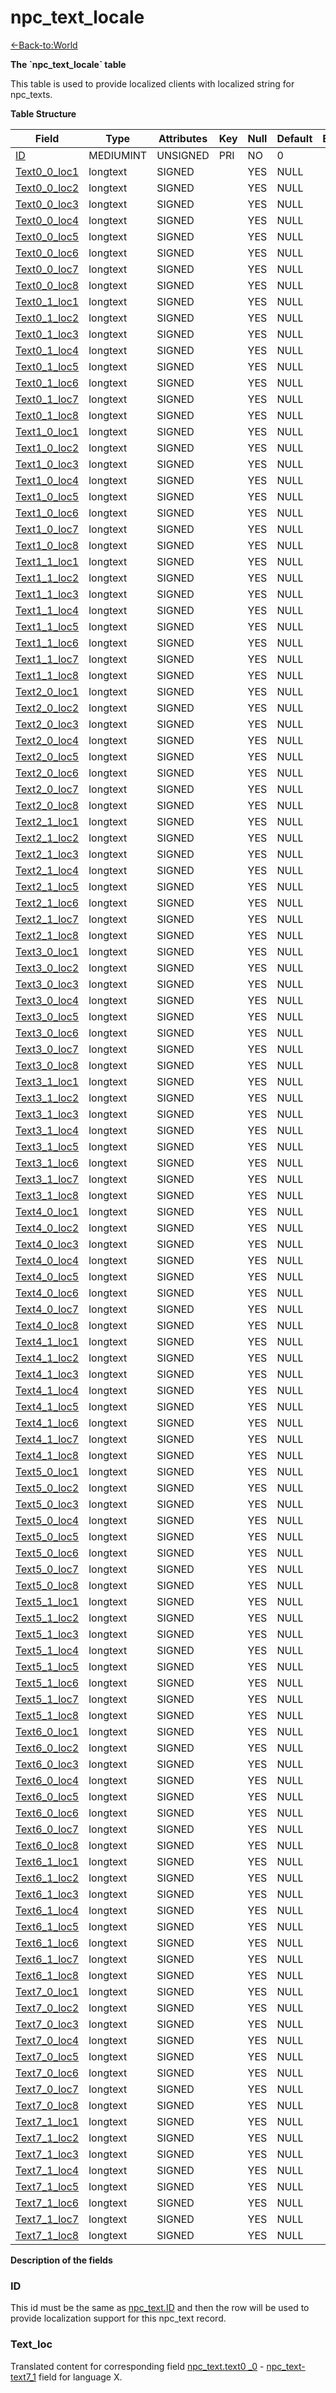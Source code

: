 # npc\_text\_locale

[<-Back-to:World](database-world)

**The \`npc\_text\_locale\` table**

This table is used to provide localized clients with localized string for npc\_texts.

**Table Structure**

| Field                      | Type      | Attributes | Key | Null | Default | Extra | Comment |
| -------------------------- | --------- | ---------- | --- | ---- | ------- | ----- | ------- |
| [ID](#id)                  | MEDIUMINT | UNSIGNED   | PRI | NO   | 0       |       |         |
| [Text0\_0\_loc1](#textloc) | longtext  | SIGNED     |     | YES  | NULL    |       |         |
| [Text0\_0\_loc2](#textloc) | longtext  | SIGNED     |     | YES  | NULL    |       |         |
| [Text0\_0\_loc3](#textloc) | longtext  | SIGNED     |     | YES  | NULL    |       |         |
| [Text0\_0\_loc4](#textloc) | longtext  | SIGNED     |     | YES  | NULL    |       |         |
| [Text0\_0\_loc5](#textloc) | longtext  | SIGNED     |     | YES  | NULL    |       |         |
| [Text0\_0\_loc6](#textloc) | longtext  | SIGNED     |     | YES  | NULL    |       |         |
| [Text0\_0\_loc7](#textloc) | longtext  | SIGNED     |     | YES  | NULL    |       |         |
| [Text0\_0\_loc8](#textloc) | longtext  | SIGNED     |     | YES  | NULL    |       |         |
| [Text0\_1\_loc1](#textloc) | longtext  | SIGNED     |     | YES  | NULL    |       |         |
| [Text0\_1\_loc2](#textloc) | longtext  | SIGNED     |     | YES  | NULL    |       |         |
| [Text0\_1\_loc3](#textloc) | longtext  | SIGNED     |     | YES  | NULL    |       |         |
| [Text0\_1\_loc4](#textloc) | longtext  | SIGNED     |     | YES  | NULL    |       |         |
| [Text0\_1\_loc5](#textloc) | longtext  | SIGNED     |     | YES  | NULL    |       |         |
| [Text0\_1\_loc6](#textloc) | longtext  | SIGNED     |     | YES  | NULL    |       |         |
| [Text0\_1\_loc7](#textloc) | longtext  | SIGNED     |     | YES  | NULL    |       |         |
| [Text0\_1\_loc8](#textloc) | longtext  | SIGNED     |     | YES  | NULL    |       |         |
| [Text1\_0\_loc1](#textloc) | longtext  | SIGNED     |     | YES  | NULL    |       |         |
| [Text1\_0\_loc2](#textloc) | longtext  | SIGNED     |     | YES  | NULL    |       |         |
| [Text1\_0\_loc3](#textloc) | longtext  | SIGNED     |     | YES  | NULL    |       |         |
| [Text1\_0\_loc4](#textloc) | longtext  | SIGNED     |     | YES  | NULL    |       |         |
| [Text1\_0\_loc5](#textloc) | longtext  | SIGNED     |     | YES  | NULL    |       |         |
| [Text1\_0\_loc6](#textloc) | longtext  | SIGNED     |     | YES  | NULL    |       |         |
| [Text1\_0\_loc7](#textloc) | longtext  | SIGNED     |     | YES  | NULL    |       |         |
| [Text1\_0\_loc8](#textloc) | longtext  | SIGNED     |     | YES  | NULL    |       |         |
| [Text1\_1\_loc1](#textloc) | longtext  | SIGNED     |     | YES  | NULL    |       |         |
| [Text1\_1\_loc2](#textloc) | longtext  | SIGNED     |     | YES  | NULL    |       |         |
| [Text1\_1\_loc3](#textloc) | longtext  | SIGNED     |     | YES  | NULL    |       |         |
| [Text1\_1\_loc4](#textloc) | longtext  | SIGNED     |     | YES  | NULL    |       |         |
| [Text1\_1\_loc5](#textloc) | longtext  | SIGNED     |     | YES  | NULL    |       |         |
| [Text1\_1\_loc6](#textloc) | longtext  | SIGNED     |     | YES  | NULL    |       |         |
| [Text1\_1\_loc7](#textloc) | longtext  | SIGNED     |     | YES  | NULL    |       |         |
| [Text1\_1\_loc8](#textloc) | longtext  | SIGNED     |     | YES  | NULL    |       |         |
| [Text2\_0\_loc1](#textloc) | longtext  | SIGNED     |     | YES  | NULL    |       |         |
| [Text2\_0\_loc2](#textloc) | longtext  | SIGNED     |     | YES  | NULL    |       |         |
| [Text2\_0\_loc3](#textloc) | longtext  | SIGNED     |     | YES  | NULL    |       |         |
| [Text2\_0\_loc4](#textloc) | longtext  | SIGNED     |     | YES  | NULL    |       |         |
| [Text2\_0\_loc5](#textloc) | longtext  | SIGNED     |     | YES  | NULL    |       |         |
| [Text2\_0\_loc6](#textloc) | longtext  | SIGNED     |     | YES  | NULL    |       |         |
| [Text2\_0\_loc7](#textloc) | longtext  | SIGNED     |     | YES  | NULL    |       |         |
| [Text2\_0\_loc8](#textloc) | longtext  | SIGNED     |     | YES  | NULL    |       |         |
| [Text2\_1\_loc1](#textloc) | longtext  | SIGNED     |     | YES  | NULL    |       |         |
| [Text2\_1\_loc2](#textloc) | longtext  | SIGNED     |     | YES  | NULL    |       |         |
| [Text2\_1\_loc3](#textloc) | longtext  | SIGNED     |     | YES  | NULL    |       |         |
| [Text2\_1\_loc4](#textloc) | longtext  | SIGNED     |     | YES  | NULL    |       |         |
| [Text2\_1\_loc5](#textloc) | longtext  | SIGNED     |     | YES  | NULL    |       |         |
| [Text2\_1\_loc6](#textloc) | longtext  | SIGNED     |     | YES  | NULL    |       |         |
| [Text2\_1\_loc7](#textloc) | longtext  | SIGNED     |     | YES  | NULL    |       |         |
| [Text2\_1\_loc8](#textloc) | longtext  | SIGNED     |     | YES  | NULL    |       |         |
| [Text3\_0\_loc1](#textloc) | longtext  | SIGNED     |     | YES  | NULL    |       |         |
| [Text3\_0\_loc2](#textloc) | longtext  | SIGNED     |     | YES  | NULL    |       |         |
| [Text3\_0\_loc3](#textloc) | longtext  | SIGNED     |     | YES  | NULL    |       |         |
| [Text3\_0\_loc4](#textloc) | longtext  | SIGNED     |     | YES  | NULL    |       |         |
| [Text3\_0\_loc5](#textloc) | longtext  | SIGNED     |     | YES  | NULL    |       |         |
| [Text3\_0\_loc6](#textloc) | longtext  | SIGNED     |     | YES  | NULL    |       |         |
| [Text3\_0\_loc7](#textloc) | longtext  | SIGNED     |     | YES  | NULL    |       |         |
| [Text3\_0\_loc8](#textloc) | longtext  | SIGNED     |     | YES  | NULL    |       |         |
| [Text3\_1\_loc1](#textloc) | longtext  | SIGNED     |     | YES  | NULL    |       |         |
| [Text3\_1\_loc2](#textloc) | longtext  | SIGNED     |     | YES  | NULL    |       |         |
| [Text3\_1\_loc3](#textloc) | longtext  | SIGNED     |     | YES  | NULL    |       |         |
| [Text3\_1\_loc4](#textloc) | longtext  | SIGNED     |     | YES  | NULL    |       |         |
| [Text3\_1\_loc5](#textloc) | longtext  | SIGNED     |     | YES  | NULL    |       |         |
| [Text3\_1\_loc6](#textloc) | longtext  | SIGNED     |     | YES  | NULL    |       |         |
| [Text3\_1\_loc7](#textloc) | longtext  | SIGNED     |     | YES  | NULL    |       |         |
| [Text3\_1\_loc8](#textloc) | longtext  | SIGNED     |     | YES  | NULL    |       |         |
| [Text4\_0\_loc1](#textloc) | longtext  | SIGNED     |     | YES  | NULL    |       |         |
| [Text4\_0\_loc2](#textloc) | longtext  | SIGNED     |     | YES  | NULL    |       |         |
| [Text4\_0\_loc3](#textloc) | longtext  | SIGNED     |     | YES  | NULL    |       |         |
| [Text4\_0\_loc4](#textloc) | longtext  | SIGNED     |     | YES  | NULL    |       |         |
| [Text4\_0\_loc5](#textloc) | longtext  | SIGNED     |     | YES  | NULL    |       |         |
| [Text4\_0\_loc6](#textloc) | longtext  | SIGNED     |     | YES  | NULL    |       |         |
| [Text4\_0\_loc7](#textloc) | longtext  | SIGNED     |     | YES  | NULL    |       |         |
| [Text4\_0\_loc8](#textloc) | longtext  | SIGNED     |     | YES  | NULL    |       |         |
| [Text4\_1\_loc1](#textloc) | longtext  | SIGNED     |     | YES  | NULL    |       |         |
| [Text4\_1\_loc2](#textloc) | longtext  | SIGNED     |     | YES  | NULL    |       |         |
| [Text4\_1\_loc3](#textloc) | longtext  | SIGNED     |     | YES  | NULL    |       |         |
| [Text4\_1\_loc4](#textloc) | longtext  | SIGNED     |     | YES  | NULL    |       |         |
| [Text4\_1\_loc5](#textloc) | longtext  | SIGNED     |     | YES  | NULL    |       |         |
| [Text4\_1\_loc6](#textloc) | longtext  | SIGNED     |     | YES  | NULL    |       |         |
| [Text4\_1\_loc7](#textloc) | longtext  | SIGNED     |     | YES  | NULL    |       |         |
| [Text4\_1\_loc8](#textloc) | longtext  | SIGNED     |     | YES  | NULL    |       |         |
| [Text5\_0\_loc1](#textloc) | longtext  | SIGNED     |     | YES  | NULL    |       |         |
| [Text5\_0\_loc2](#textloc) | longtext  | SIGNED     |     | YES  | NULL    |       |         |
| [Text5\_0\_loc3](#textloc) | longtext  | SIGNED     |     | YES  | NULL    |       |         |
| [Text5\_0\_loc4](#textloc) | longtext  | SIGNED     |     | YES  | NULL    |       |         |
| [Text5\_0\_loc5](#textloc) | longtext  | SIGNED     |     | YES  | NULL    |       |         |
| [Text5\_0\_loc6](#textloc) | longtext  | SIGNED     |     | YES  | NULL    |       |         |
| [Text5\_0\_loc7](#textloc) | longtext  | SIGNED     |     | YES  | NULL    |       |         |
| [Text5\_0\_loc8](#textloc) | longtext  | SIGNED     |     | YES  | NULL    |       |         |
| [Text5\_1\_loc1](#textloc) | longtext  | SIGNED     |     | YES  | NULL    |       |         |
| [Text5\_1\_loc2](#textloc) | longtext  | SIGNED     |     | YES  | NULL    |       |         |
| [Text5\_1\_loc3](#textloc) | longtext  | SIGNED     |     | YES  | NULL    |       |         |
| [Text5\_1\_loc4](#textloc) | longtext  | SIGNED     |     | YES  | NULL    |       |         |
| [Text5\_1\_loc5](#textloc) | longtext  | SIGNED     |     | YES  | NULL    |       |         |
| [Text5\_1\_loc6](#textloc) | longtext  | SIGNED     |     | YES  | NULL    |       |         |
| [Text5\_1\_loc7](#textloc) | longtext  | SIGNED     |     | YES  | NULL    |       |         |
| [Text5\_1\_loc8](#textloc) | longtext  | SIGNED     |     | YES  | NULL    |       |         |
| [Text6\_0\_loc1](#textloc) | longtext  | SIGNED     |     | YES  | NULL    |       |         |
| [Text6\_0\_loc2](#textloc) | longtext  | SIGNED     |     | YES  | NULL    |       |         |
| [Text6\_0\_loc3](#textloc) | longtext  | SIGNED     |     | YES  | NULL    |       |         |
| [Text6\_0\_loc4](#textloc) | longtext  | SIGNED     |     | YES  | NULL    |       |         |
| [Text6\_0\_loc5](#textloc) | longtext  | SIGNED     |     | YES  | NULL    |       |         |
| [Text6\_0\_loc6](#textloc) | longtext  | SIGNED     |     | YES  | NULL    |       |         |
| [Text6\_0\_loc7](#textloc) | longtext  | SIGNED     |     | YES  | NULL    |       |         |
| [Text6\_0\_loc8](#textloc) | longtext  | SIGNED     |     | YES  | NULL    |       |         |
| [Text6\_1\_loc1](#textloc) | longtext  | SIGNED     |     | YES  | NULL    |       |         |
| [Text6\_1\_loc2](#textloc) | longtext  | SIGNED     |     | YES  | NULL    |       |         |
| [Text6\_1\_loc3](#textloc) | longtext  | SIGNED     |     | YES  | NULL    |       |         |
| [Text6\_1\_loc4](#textloc) | longtext  | SIGNED     |     | YES  | NULL    |       |         |
| [Text6\_1\_loc5](#textloc) | longtext  | SIGNED     |     | YES  | NULL    |       |         |
| [Text6\_1\_loc6](#textloc) | longtext  | SIGNED     |     | YES  | NULL    |       |         |
| [Text6\_1\_loc7](#textloc) | longtext  | SIGNED     |     | YES  | NULL    |       |         |
| [Text6\_1\_loc8](#textloc) | longtext  | SIGNED     |     | YES  | NULL    |       |         |
| [Text7\_0\_loc1](#textloc) | longtext  | SIGNED     |     | YES  | NULL    |       |         |
| [Text7\_0\_loc2](#textloc) | longtext  | SIGNED     |     | YES  | NULL    |       |         |
| [Text7\_0\_loc3](#textloc) | longtext  | SIGNED     |     | YES  | NULL    |       |         |
| [Text7\_0\_loc4](#textloc) | longtext  | SIGNED     |     | YES  | NULL    |       |         |
| [Text7\_0\_loc5](#textloc) | longtext  | SIGNED     |     | YES  | NULL    |       |         |
| [Text7\_0\_loc6](#textloc) | longtext  | SIGNED     |     | YES  | NULL    |       |         |
| [Text7\_0\_loc7](#textloc) | longtext  | SIGNED     |     | YES  | NULL    |       |         |
| [Text7\_0\_loc8](#textloc) | longtext  | SIGNED     |     | YES  | NULL    |       |         |
| [Text7\_1\_loc1](#textloc) | longtext  | SIGNED     |     | YES  | NULL    |       |         |
| [Text7\_1\_loc2](#textloc) | longtext  | SIGNED     |     | YES  | NULL    |       |         |
| [Text7\_1\_loc3](#textloc) | longtext  | SIGNED     |     | YES  | NULL    |       |         |
| [Text7\_1\_loc4](#textloc) | longtext  | SIGNED     |     | YES  | NULL    |       |         |
| [Text7\_1\_loc5](#textloc) | longtext  | SIGNED     |     | YES  | NULL    |       |         |
| [Text7\_1\_loc6](#textloc) | longtext  | SIGNED     |     | YES  | NULL    |       |         |
| [Text7\_1\_loc7](#textloc) | longtext  | SIGNED     |     | YES  | NULL    |       |         |
| [Text7\_1\_loc8](#textloc) | longtext  | SIGNED     |     | YES  | NULL    |       |         |

**Description of the fields**

### ID

This id must be the same as [npc\_text.ID](npc_text#id) and then the row will be used to provide localization support for this npc\_text record.

### Text_loc

Translated content for corresponding field [npc\_text.text0 \_0](npc_text#text0_0-to-text7_0) - [npc\_text-text7\_1](npc_text#text0_0-to-text7_1) field for language X.
